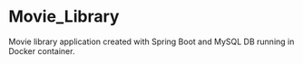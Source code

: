 # Movie_Library
Movie library application created with Spring Boot and MySQL DB running in Docker container.
